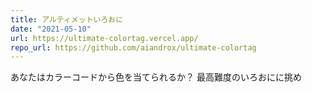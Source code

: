 ```yaml
---
title: アルティメットいろおに
date: "2021-05-10"
url: https://ultimate-colortag.vercel.app/
repo_url: https://github.com/aiandrox/ultimate-colortag
---
```


あなたはカラーコードから色を当てられるか？ 最高難度のいろおにに挑め
